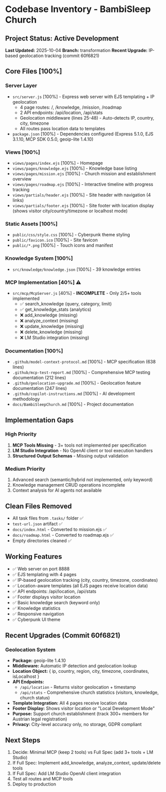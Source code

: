# Codebase Inventory - BambiSleep Church

## Project Status: Active Development

**Last Updated:** 2025-10-04
**Branch:** transformation
**Recent Upgrade:** IP-based geolocation tracking (commit 60f6821)

## Core Files [100%]

### Server Layer

- `src/server.js` [100%] - Express web server with EJS templating + IP geolocation
  - 4 page routes: /, /knowledge, /mission, /roadmap
  - 2 API endpoints: /api/location, /api/stats
  - Geolocation middleware (lines 25-48) - Auto-detects IP, country, city, timezone
  - All routes pass location data to templates
- `package.json` [100%] - Dependencies configured (Express 5.1.0, EJS 3.1.10, MCP SDK 0.5.0, geoip-lite 1.4.10)

### Views [100%]

- `views/pages/index.ejs` [100%] - Homepage
- `views/pages/knowledge.ejs` [100%] - Knowledge base listing
- `views/pages/mission.ejs` [100%] - Church mission and establishment overview
- `views/pages/roadmap.ejs` [100%] - Interactive timeline with progress tracking
- `views/partials/header.ejs` [100%] - Site header with navigation (4 links)
- `views/partials/footer.ejs` [100%] - Site footer with location display (shows visitor city/country/timezone or localhost mode)

### Static Assets [100%]

- `public/css/style.css` [100%] - Cyberpunk theme styling
- `public/favicon.ico` [100%] - Site favicon
- `public/*.png` [100%] - Touch icons and manifest

### Knowledge System [100%]

- `src/knowledge/knowledge.json` [100%] - 39 knowledge entries

### MCP Implementation [40%] ⚠️

- `src/mcp/McpServer.js` [40%] - **INCOMPLETE** - Only 2/5+ tools implemented
  - ✅ search_knowledge (query, category, limit)
  - ✅ get_knowledge_stats (analytics)
  - ❌ add_knowledge (missing)
  - ❌ analyze_context (missing)
  - ❌ update_knowledge (missing)
  - ❌ delete_knowledge (missing)
  - ❌ LM Studio integration (missing)

### Documentation [100%]

- `.github/model-context-protocol.md` [100%] - MCP specification (638 lines)
- `.github/mcp-test-report.md` [100%] - Comprehensive MCP testing documentation (212 lines)
- `.github/geolocation-upgrade.md` [100%] - Geolocation feature documentation (247 lines)
- `.github/copilot-instructions.md` [100%] - AI development methodology
- `docs/BambiSleepChurch.md` [100%] - Project documentation

## Implementation Gaps

### High Priority

1. **MCP Tools Missing** - 3+ tools not implemented per specification
2. **LM Studio Integration** - No OpenAI client or tool execution handlers
3. **Structured Output Schemas** - Missing output validation

### Medium Priority

1. Advanced search (semantic/hybrid not implemented, only keyword)
2. Knowledge management CRUD operations incomplete
3. Context analysis for AI agents not available

## Clean Files Removed

- All task files from `.tasks/` folder ✅
- `test-url.json` artifact ✅
- `docs/index.html` - Converted to mission.ejs ✅
- `docs/roadmap.html` - Converted to roadmap.ejs ✅
- Empty directories cleaned ✅

## Working Features

- ✅ Web server on port 8888
- ✅ EJS templating with 4 pages
- ✅ IP-based geolocation tracking (city, country, timezone, coordinates)
- ✅ Location-aware templates (all EJS pages receive location data)
- ✅ API endpoints: /api/location, /api/stats
- ✅ Footer displays visitor location
- ✅ Basic knowledge search (keyword only)
- ✅ Knowledge statistics
- ✅ Responsive navigation
- ✅ Cyberpunk UI theme

## Recent Upgrades (Commit 60f6821)

### Geolocation System

- **Package:** geoip-lite 1.4.10
- **Middleware:** Automatic IP detection and geolocation lookup
- **Location Object:** { ip, country, region, city, timezone, coordinates, isLocalhost }
- **API Endpoints:**
  - `/api/location` - Returns visitor geolocation + timestamp
  - `/api/stats` - Comprehensive church statistics (visitors, knowledge, church status)
- **Template Integration:** All 4 pages receive location data
- **Footer Display:** Shows visitor location or "Local Development Mode"
- **Purpose:** Support church establishment (track 300+ members for Austrian legal registration)
- **Privacy:** City-level accuracy only, no storage, GDPR compliant

## Next Steps

1. Decide: Minimal MCP (keep 2 tools) vs Full Spec (add 3+ tools + LM Studio)
2. If Full Spec: Implement add_knowledge, analyze_context, update/delete tools
3. If Full Spec: Add LM Studio OpenAI client integration
4. Test all routes and MCP tools
5. Deploy to production
